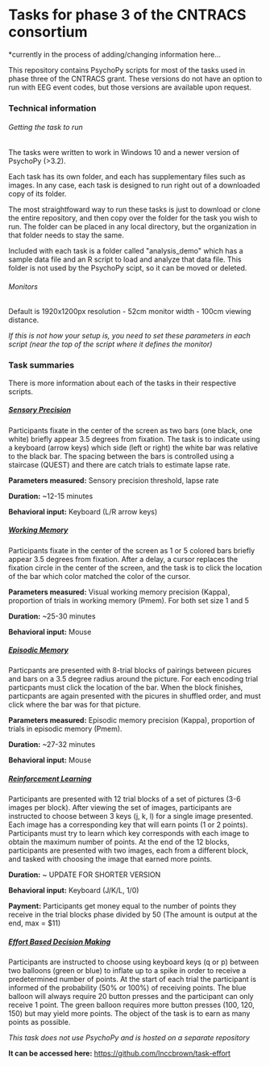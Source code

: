 # Tasks for phase 3 of the CNTRACS consortium
*currently in the process of adding/changing information here... 

This repository contains PsychoPy scripts for most of the tasks used in phase three of the CNTRACS grant.
These versions do not have an option to run with EEG event codes, but those versions are available upon request.

### Technical information
###### Getting the task to run

The tasks were written to work in Windows 10 and a newer version of PsychoPy (>3.2).

Each task has its own folder, and each has supplementary files such as images.
In any case, each task is designed to run right out of a downloaded copy of its folder. 

The most straightfoward way to run these tasks is just to download or clone the entire repository, and then copy over the folder for the task you wish to run.
The folder can be placed in any local directory, but the organization in that folder needs to stay the same.

Included with each task is a folder called "analysis_demo" which has a sample data file and an R script to load and analyze that data file.
This folder is not used by the PsychoPy scipt, so it can be moved or deleted.

###### Monitors 
Default is 1920x1200px resolution - 52cm monitor width - 100cm viewing distance.

*If this is not how your setup is, you need to set these parameters in each script (near the top of the script where it defines the monitor)* 

### Task summaries

There is more information about each of the tasks in their respective scripts.

##### [Sensory Precision](Sensory_Precision) 
Participants fixate in the center of the screen as two bars (one black, one white) briefly appear 3.5 degrees from fixation. The task is to indicate using a keyboard (arrow keys) which side (left or right) the white bar was relative to the black bar. The spacing between the bars is controlled using a staircase (QUEST) and there are catch trials to estimate lapse rate.

**Parameters measured:** Sensory precision threshold, lapse rate

**Duration:** ~12-15 minutes

**Behavioral input:** Keyboard (L/R arrow keys)

##### [Working Memory](Working_Memory)
Participants fixate in the center of the screen as 1 or 5 colored bars briefly appear 3.5 degrees from fixation. After a delay, a cursor replaces the fixation circle in the center of the screen, and the task is to click the location of the bar which color matched the color of the cursor.

**Parameters measured:** Visual working memory precision (Kappa), proportion of trials in working memory (Pmem). For both set size 1 and 5

**Duration:** ~25-30 minutes

**Behavioral input:** Mouse

##### [Episodic Memory](Episodic_Memory)
Particpants are presented with 8-trial blocks of pairings between picures and bars on a 3.5 degree radius around the picture. For each encoding trial particpants must click the location of the bar. When the block finishes, particpants are again presented with the picures in shuffled order, and must click where the bar was for that picture.

**Parameters measured:** Episodic memory precision (Kappa), proportion of trials in episodic memory (Pmem).

**Duration:** ~27-32 minutes

**Behavioral input:** Mouse

##### [Reinforcement Learning](Reinforcement_Learning)
Participants are presented with 12 trial blocks of a set of pictures (3-6 images per block). After viewing the set of images, participants are instructed to choose between 3 keys (j, k, l) for a single image presented. Each image has a corresponding key that will earn points (1 or 2 points). Participants must try to learn which key corresponds with each image to obtain the maximum number of points. At the end of the 12 blocks, participants are presented with two images, each from a different block, and tasked with choosing the image that earned more points.

**Duration:** ~ UPDATE FOR SHORTER VERSION

**Behavioral input:** Keyboard (J/K/L, 1/0)

**Payment:** Participants get money equal to the number of points they receive in the trial blocks phase divided by 50 (The amount is output at the end, max = $11)

##### [Effort Based Decision Making](https://github.com/lnccbrown/task-effort)
Participants are instructed to choose using keyboard keys (q or p) between two balloons (green or blue) to inflate up to a spike in order to receive a predetermined number of points. At the start of each trial the participant is informed of the probability (50% or 100%) of receiving points. The blue balloon will always require 20 button presses and the participant can only receive 1 point. The green balloon requires more button presses (100, 120, 150) but may yield more points. The object of the task is to earn as many points as possible.

*This task does not use PsychoPy and is hosted on a separate repository*

**It can be accessed here:** https://github.com/lnccbrown/task-effort
